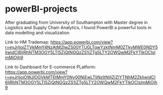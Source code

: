 # powerBI-projects
After graduating from University of Southampton with Master degree in Logistics and Supply Chain Analytics, I found PowerBI a powerful tools in data modelling and visualization

Link to HM Trademap: https://app.powerbi.com/view?r=eyJrIjoiZTVkMmY4NzAtM2IwZS00YTU0LTgwYzktNmM0ZTkyMWE0NDY5IiwidCI6IjRhNTM3OGY5LTI5ZjQtNGQzZS1iZTg5LTY2OWQwM2FkYTlkOCIsImMiOjh9

Link to Dashboard for E-commerce PLatform: https://app.powerbi.com/view?r=eyJrIjoiOWJlOGVkMTEtMmY0Ny00NjEwLTliNzItNjljZjZlYTNhM2ZkIiwidCI6IjRhNTM3OGY5LTI5ZjQtNGQzZS1iZTg5LTY2OWQwM2FkYTlkOCIsImMiOjh9
